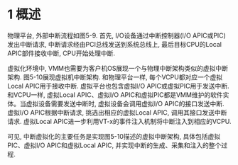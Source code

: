 # 1 概述

物理平台, 外部中断流程如图5\-9. 首先, I/O设备通过中断控制器(I/O APIC或PIC)发出中断请求, 中断请求经由PCI总线发送到系统总线上, 最后目标CPU的Local APIC部件接收中断, CPU开始处理中断.

虚拟化环境中, VMM也需要为客户机OS展现一个与物理中断架构类似的虚拟中断架构. 图5\-10展现虚拟机中断架构. 和物理平台一样, 每个VCPU都对应一个虚拟Local APIC用于接收中断. 虚拟平台也包含虚拟I/O APIC或虚拟PIC用于发送中断. 和VCPU一样, 虚拟Local APIC、虚拟I/O APIC和虚拟PIC都是VMM维护的软件实体。当虚拟设备需要发送中断时, 虚拟设备会调用虚拟I/O APIC的接口发送中断. 虚拟I/O APIC根据中断请求, 挑选出相应的虚拟Local APIC, 调用其接口发送中断请求. 虚拟Local APIC进一步利用VT\-x的事件注入机制将中断注入到相应的VCPU.

可见, 中断虚拟化的主要任务是实现图5\-10描述的虚拟中断架构, 具体包括虚拟PIC、虚拟I/O APIC和虚拟Local APIC, 并实现中断的生成、采集和注入的整个过程.

